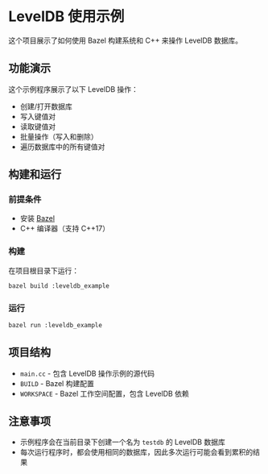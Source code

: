 # LevelDB 使用示例

这个项目展示了如何使用 Bazel 构建系统和 C++ 来操作 LevelDB 数据库。

## 功能演示

这个示例程序展示了以下 LevelDB 操作：
- 创建/打开数据库
- 写入键值对
- 读取键值对
- 批量操作（写入和删除）
- 遍历数据库中的所有键值对

## 构建和运行

### 前提条件

- 安装 [Bazel](https://bazel.build/install)
- C++ 编译器（支持 C++17）

### 构建

在项目根目录下运行：

```bash
bazel build :leveldb_example
```

### 运行

```bash
bazel run :leveldb_example
```

## 项目结构

- `main.cc` - 包含 LevelDB 操作示例的源代码
- `BUILD` - Bazel 构建配置
- `WORKSPACE` - Bazel 工作空间配置，包含 LevelDB 依赖

## 注意事项

- 示例程序会在当前目录下创建一个名为 `testdb` 的 LevelDB 数据库
- 每次运行程序时，都会使用相同的数据库，因此多次运行可能会看到累积的结果